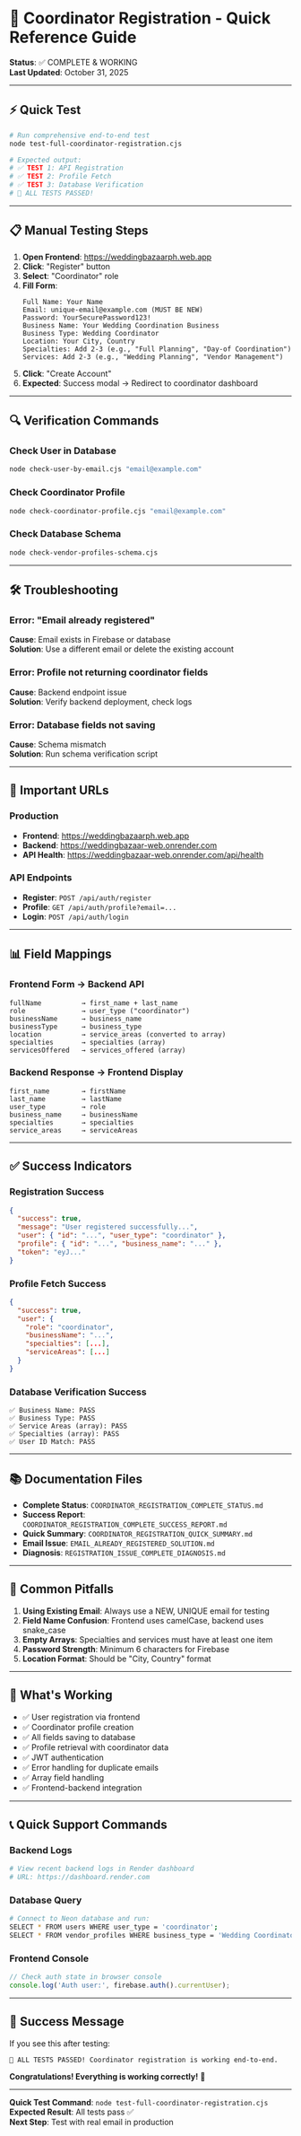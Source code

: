 # 🎯 Coordinator Registration - Quick Reference Guide

**Status**: ✅ COMPLETE & WORKING  
**Last Updated**: October 31, 2025

---

## ⚡ Quick Test

```bash
# Run comprehensive end-to-end test
node test-full-coordinator-registration.cjs

# Expected output:
# ✅ TEST 1: API Registration
# ✅ TEST 2: Profile Fetch
# ✅ TEST 3: Database Verification
# 🎉 ALL TESTS PASSED!
```

---

## 📋 Manual Testing Steps

1. **Open Frontend**: https://weddingbazaarph.web.app
2. **Click**: "Register" button
3. **Select**: "Coordinator" role
4. **Fill Form**:
   ```
   Full Name: Your Name
   Email: unique-email@example.com (MUST BE NEW)
   Password: YourSecurePassword123!
   Business Name: Your Wedding Coordination Business
   Business Type: Wedding Coordinator
   Location: Your City, Country
   Specialties: Add 2-3 (e.g., "Full Planning", "Day-of Coordination")
   Services: Add 2-3 (e.g., "Wedding Planning", "Vendor Management")
   ```
5. **Click**: "Create Account"
6. **Expected**: Success modal → Redirect to coordinator dashboard

---

## 🔍 Verification Commands

### Check User in Database
```bash
node check-user-by-email.cjs "email@example.com"
```

### Check Coordinator Profile
```bash
node check-coordinator-profile.cjs "email@example.com"
```

### Check Database Schema
```bash
node check-vendor-profiles-schema.cjs
```

---

## 🛠️ Troubleshooting

### Error: "Email already registered"
**Cause**: Email exists in Firebase or database  
**Solution**: Use a different email or delete the existing account

### Error: Profile not returning coordinator fields
**Cause**: Backend endpoint issue  
**Solution**: Verify backend deployment, check logs

### Error: Database fields not saving
**Cause**: Schema mismatch  
**Solution**: Run schema verification script

---

## 🔗 Important URLs

### Production
- **Frontend**: https://weddingbazaarph.web.app
- **Backend**: https://weddingbazaar-web.onrender.com
- **API Health**: https://weddingbazaar-web.onrender.com/api/health

### API Endpoints
- **Register**: `POST /api/auth/register`
- **Profile**: `GET /api/auth/profile?email=...`
- **Login**: `POST /api/auth/login`

---

## 📊 Field Mappings

### Frontend Form → Backend API
```
fullName          → first_name + last_name
role              → user_type ("coordinator")
businessName      → business_name
businessType      → business_type
location          → service_areas (converted to array)
specialties       → specialties (array)
servicesOffered   → services_offered (array)
```

### Backend Response → Frontend Display
```
first_name        → firstName
last_name         → lastName
user_type         → role
business_name     → businessName
specialties       → specialties
service_areas     → serviceAreas
```

---

## ✅ Success Indicators

### Registration Success
```json
{
  "success": true,
  "message": "User registered successfully...",
  "user": { "id": "...", "user_type": "coordinator" },
  "profile": { "id": "...", "business_name": "..." },
  "token": "eyJ..."
}
```

### Profile Fetch Success
```json
{
  "success": true,
  "user": {
    "role": "coordinator",
    "businessName": "...",
    "specialties": [...],
    "serviceAreas": [...]
  }
}
```

### Database Verification Success
```
✅ Business Name: PASS
✅ Business Type: PASS
✅ Service Areas (array): PASS
✅ Specialties (array): PASS
✅ User ID Match: PASS
```

---

## 📚 Documentation Files

- **Complete Status**: `COORDINATOR_REGISTRATION_COMPLETE_STATUS.md`
- **Success Report**: `COORDINATOR_REGISTRATION_COMPLETE_SUCCESS_REPORT.md`
- **Quick Summary**: `COORDINATOR_REGISTRATION_QUICK_SUMMARY.md`
- **Email Issue**: `EMAIL_ALREADY_REGISTERED_SOLUTION.md`
- **Diagnosis**: `REGISTRATION_ISSUE_COMPLETE_DIAGNOSIS.md`

---

## 🚨 Common Pitfalls

1. **Using Existing Email**: Always use a NEW, UNIQUE email for testing
2. **Field Name Confusion**: Frontend uses camelCase, backend uses snake_case
3. **Empty Arrays**: Specialties and services must have at least one item
4. **Password Strength**: Minimum 6 characters for Firebase
5. **Location Format**: Should be "City, Country" format

---

## 🎯 What's Working

- ✅ User registration via frontend
- ✅ Coordinator profile creation
- ✅ All fields saving to database
- ✅ Profile retrieval with coordinator data
- ✅ JWT authentication
- ✅ Error handling for duplicate emails
- ✅ Array field handling
- ✅ Frontend-backend integration

---

## 📞 Quick Support Commands

### Backend Logs
```bash
# View recent backend logs in Render dashboard
# URL: https://dashboard.render.com
```

### Database Query
```bash
# Connect to Neon database and run:
SELECT * FROM users WHERE user_type = 'coordinator';
SELECT * FROM vendor_profiles WHERE business_type = 'Wedding Coordinator';
```

### Frontend Console
```javascript
// Check auth state in browser console
console.log('Auth user:', firebase.auth().currentUser);
```

---

## 🎉 Success Message

If you see this after testing:

```
🎉 ALL TESTS PASSED! Coordinator registration is working end-to-end.
```

**Congratulations! Everything is working correctly!** 🚀

---

**Quick Test Command**: `node test-full-coordinator-registration.cjs`  
**Expected Result**: All tests pass ✅  
**Next Step**: Test with real email in production
